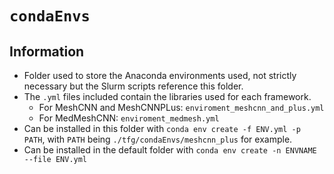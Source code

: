 # `condaEnvs`
## Information
- Folder used to store the Anaconda environments used, not strictly necessary but the Slurm scripts reference this folder.
- The `.yml` files included contain the libraries used for each framework.
   - For MeshCNN and MeshCNNPLus: `enviroment_meshcnn_and_plus.yml`
   - For MedMeshCNN: `enviroment_medmesh.yml`
- Can be installed in this folder with `conda env create -f ENV.yml -p PATH`, with `PATH` being `./tfg/condaEnvs/meshcnn_plus` for example.
- Can be installed in the default folder with `conda env create -n ENVNAME --file ENV.yml`